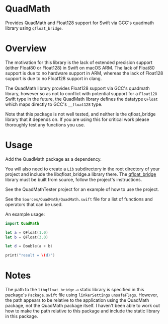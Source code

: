 # QuadMath

Provides QuadMath and Float128 support for Swift via GCC's quadmath library using `qfloat_bridge`.

# Overview

The motivation for this library is the lack of extended precision support (either Float80 or Float128) in Swift on macOS ARM. The lack of Float80 support is due to no hardware support in ARM, whereas the lack of Float128 support is due to no Float128 support in clang.

The QuadMath library provides Float128 support via GCC's quadmath library, however so as not to conflict with potential support for a `Float128` Swift type in the future, the QuadMath library defines the datatype `QFloat` which maps directly to GCC's `__float128` type.

Note that this package is not well tested, and neither is the qfloat_bridge library that it depends on. If you are using this for critical work please thoroughly test any functions you use.

# Usage

Add the QuadMath package as a dependency.

You will also need to create a `Lib` subdirectory in the root directory of your project and include the libqfloat_bridge.a library there. The [qfloat_bridge](https://github.com/jolonf/qfloat_bridge) library must be built from source, follow the project's instructions.

See the QuadMathTester project for an example of how to use the project.

See the `Sources/QuadMath/QuadMath.swift` file for a list of functions and operators that can be used.

An example usage:

```swift
import QuadMath

let a = QFloat(1.0)
let b = QFloat(3.0)

let d = Double(a + b)

print("result = \(d)")
```

# Notes

The path to the `libqfloat_bridge.a` static library is specified in this package's `Package.swift` file using `linkerSettings` `unsafeFlags`. However, the path appears to be relative to the application using the QuadMath package, not the QuadMath package itself. I haven't been able to work out how to make the path relative to this package and include the static library in this package.

